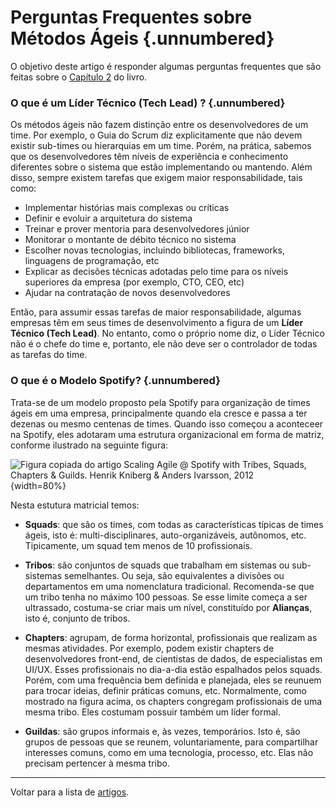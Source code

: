 # Perguntas Frequentes sobre Métodos Ágeis {.unnumbered}

O objetivo deste artigo é responder algumas perguntas frequentes que são 
feitas sobre o [Capítulo 2](https://engsoftmoderna.info/cap2.html) do livro. 

### O que é um Líder Técnico (Tech Lead) ? {.unnumbered}

Os métodos ágeis não fazem distinção entre os desenvolvedores 
de um time. Por exemplo, o Guia do Scrum diz explicitamente que não devem existir sub-times ou 
hierarquias em um time. Porém, na prática, sabemos que os desenvolvedores têm 
níveis de experiência e conhecimento diferentes sobre o sistema que estão 
implementando ou mantendo. Além disso, sempre existem tarefas que exigem maior 
responsabilidade, tais como: 

* Implementar histórias mais complexas ou críticas
* Definir e evoluir a arquitetura do sistema
* Treinar e prover mentoria para desenvolvedores júnior
* Monitorar o montante de débito técnico no sistema
* Escolher novas tecnologias, incluindo bibliotecas, frameworks, linguagens 
de programação, etc
* Explicar as decisões técnicas adotadas pelo time para os níveis superiores 
da empresa (por exemplo, CTO, CEO, etc)
* Ajudar na contratação de novos desenvolvedores


Então, para assumir essas tarefas de maior responsabilidade, algumas empresas 
têm em seus times de desenvolvimento a figura de um **Líder Técnico (Tech Lead)**. 
No entanto, como o próprio nome diz, o Líder Técnico não é o chefe do time e, 
portanto, ele não deve ser o controlador de todas as tarefas do time.

### O que é o Modelo Spotify? {.unnumbered}

Trata-se de um modelo proposto pela Spotify para organização de times ágeis em
uma empresa, principalmente quando ela cresce e passa a ter dezenas ou mesmo 
centenas de times. Quando isso começou a aconteceer na Spotify, eles adotaram
uma estrutura organizacional em forma de matriz, conforme ilustrado na seguinte
figura:

![Figura copiada do artigo Scaling Agile @ Spotify
with Tribes, Squads, Chapters & Guilds.
Henrik Kniberg & Anders Ivarsson, 2012](./figs/modelo-spotify.jpg){width=80%}


Nesta estutura matricial temos:

* **Squads**: que são os times, com todas as características típicas de times
ágeis, isto é: multi-disciplinares, auto-organizáveis, autônomos, etc. 
Tipicamente, um squad tem menos de 10 profissionais.

* **Tribos**: são conjuntos de squads que trabalham em sistemas ou sub-sistemas semelhantes.
Ou seja, são equivalentes a divisões ou departamentos em uma nomenclatura tradicional.
Recomenda-se que um tribo tenha no máximo 100 pessoas. Se esse limite começa a ser 
ultrassado, costuma-se criar mais um nível, constituído por **Alianças**, isto é,
conjunto de tribos.

* **Chapters**: agrupam, de forma horizontal, profissionais que realizam
as mesmas atividades. Por exemplo, podem existir chapters de desenvolvedores 
front-end, de cientistas de dados, de especialistas em UI/UX. Esses profissionais 
no dia-a-dia estão espalhados pelos squads. Porém, com uma frequência bem
definida e planejada, eles se reunuem para trocar ideias, definir práticas 
comuns, etc. Normalmente, como mostrado na figura acima, os chapters congregam 
profissionais de uma mesma tribo. Eles costumam possuir também um líder
formal.

* **Guildas**: são grupos informais e, às vezes, temporários. Isto é,
são grupos de pessoas que se reunem, voluntariamente, para compartilhar interesses 
comuns, como em uma tecnologia, processo, etc. Elas não precisam pertencer à mesma 
tribo.

* * * 

Voltar para a lista de [artigos](./artigos.html).
